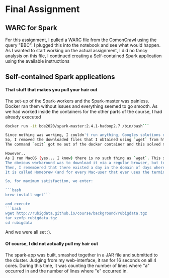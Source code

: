 # Final Assignment
## WARC for Spark
For this assignment, I pulled a WARC file from the ComonCrawl using the query "BBC". I plugged this into the notebook and see what would happen.
As I wanted to start working on the actual assignment, I did no fancy analysis on this file, I continued creating a Self-contained Spark application using the available instructions

## Self-contained Spark applications

#### That stuff that makes you pull your hair out
The set-up of the Spark-workers and the Spark-master was painless. Docker ran them without issues and everything seemed to go smooth.
As we had worked inside the containers for the other parts of the course, I had already executed 

```bash
docker run -it bde2020/spark-master:2.4.1-hadoop2.7 /bin/bash```

Since nothing was working, I couldn't run anything, Googles solutions didn't work and my patience was depleted, I asked the teacher what I was doing wrong. Yap. I should not have opened the container.
So, I removed the downloaded files that I obtained using `wget` from http://rubigdata.github.io/course/background/rubigdata.tgz from the container.
The command `exit` got me out of the docker container and this solved most of the problem.

However..
As I run MacOS (yes... I know) there is no such thing as `wget`. This seemed to be a slight issue since `curl` didn't download the files as I wanted. 
The obvious workaround was to download it via a regular browser, but to be honest, the satisfaction factor goes down by doing this.
Then, I remembered that there existed a day in the domain of days where it was the case that I installed a program that worked like the `apt-get` commands that one would use in Linux.
It is called Homebrew (and for every Mac-user that ever uses the terminal, this is a great tool -- dear TA, be a hero for next-years students and let them install Homebrew).

So, for maximum satisfaction, we enter:

```bash
brew install wget```

and execute
```bash
wget http://rubigdata.github.io/course/background/rubigdata.tgz
tar xzvfp rubigdata.tgz
cd rubigdata

```
And we were all set :).


#### Of course, I did not actually pull my hair out
The spark-app was built, smashed together in a JAR file and submitted to the cluster. Judging from my web-interface, it ran for 16 seconds on all 4 cores. During this time, it was counting the number of lines where "a" occurred in and the number of lines where "e" occurred in.

